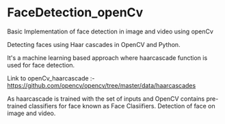 # FaceDetection_openCv
Basic Implementation of face detection in image and video using openCv


Detecting faces using Haar cascades in OpenCV and Python.


It's a machine learning based approach where haarcascade function is used for face detection.

Link to openCv_haarcascade :- https://github.com/opencv/opencv/tree/master/data/haarcascades

As haarcascade is trained with the set of inputs and OpenCV contains pre-trained classifiers for face known as Face Clasiifiers.
Detection of face on image and video.
